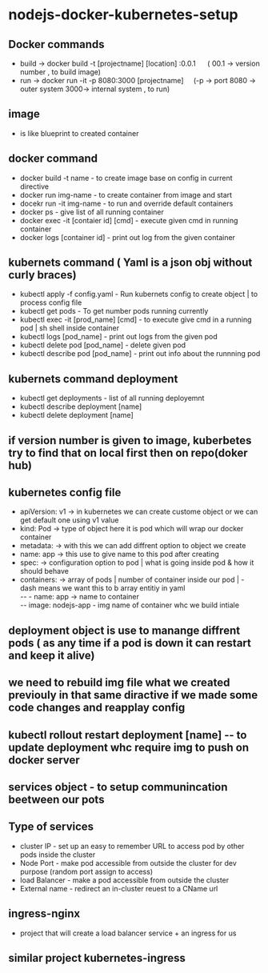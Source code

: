 # nodejs-docker-kubernetes-setup


## Docker commands <br>
 - build -> docker build -t [projectname] [location] :0.0.1  &nbsp;&nbsp;&nbsp;&nbsp; ( 00.1 -> version number , to build image)<br> 
 - run   -> docker run -it -p 8080:3000 [projectname]    &nbsp;&nbsp;&nbsp;&nbsp;(-p -> port 8080 -> outer system 3000-> internal system , to run)

## image 
- is like blueprint to created container 

## docker command
- docker build -t name - to create image base on config in current directive 
- docker run img-name - to create container from image and start
- docekr run -it img-name  - to run and override default containers
- docker ps - give list of all running container
- docker exec -it [contaier id] [cmd] - execute given cmd in running container
- docker logs [container id] - print out log from the given container

## kubernets command ( Yaml is a json obj without curly braces)
 - kubectl apply -f config.yaml   - Run kubernets config to create object | to process config file
 - kubectl get pods - To get number pods running currently
 - kubectl exec -it [prod_name] [cmd] - to execute give cmd in a running pod | sh shell inside container
 - kubectl logs [pod_name] - print out logs from the given pod
 - kubectl delete pod [pod_name] - delete given pod
 - kubectl describe pod [pod_name] - print out info about the runnning pod

## kubernets command deployment
 - kubectl get deployments  - list of all running deployemnt 
 - kubectl describe deployment [name]
 - kubectl delete deployment [name] 


## if version number is given to image, kuberbetes try to find that on local first then on repo(doker hub)


## kubernetes config file
 - apiVersion: v1   -> in kubernetes we can create custome object or we can get default one using v1 value <br>
 - kind: Pod        -> type of object here it is pod which will wrap our docker container <br>
 -   metadata:        -> with this we can add diffrent option to object we create  <br>
 -    name: app      -> this use to give name to this pod after creating  <br>
 -    spec:          -> configuration option to pod  | what is going inside pod & how it should behave <br>
 -    containers:    -> array of pods | number of container inside our pod | - dash means we want this to b array entitiy in yaml <br>
 --      - name: app   -> name to container <br>
 --        image: nodejs-app - img name of container whc we build intiale <br>


## deployment object is use to manange diffrent pods ( as any time if a pod is down it can restart and keep it alive) 
 

## we need to rebuild img file what we created previouly in that same diractive if we made some code changes and reapplay config

## kubectl rollout restart deployment [name] -- to update deployment whc require img to push on docker server

## services object - to setup communincation beetween our pots

## Type of services
 - cluster IP - set up an easy to remember URL to access pod by other pods inside the cluster
 - Node Port - make pod accessible from outside the cluster for dev purpose (random port assign to access)
 - load Balancer - make a pod accessible from outside the cluster 
 - External name - redirect an in-cluster reuest to a CName url

## ingress-nginx 
- project that will create a load balancer service + an ingress for us 

## similar project kubernetes-ingress
 


